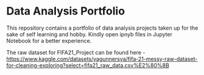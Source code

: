 # Data Analysis Portfolio
This repository contains a portfolio of data analysis projects taken up for the sake of self learning and hobby.
Kindly open ipnyb files in Jupyter Notebook for a better experience.

The raw dataset for FIFA21_Project can be found here - https://www.kaggle.com/datasets/yagunnersya/fifa-21-messy-raw-dataset-for-cleaning-exploring?select=fifa21_raw_data.csv%E2%80%8B
